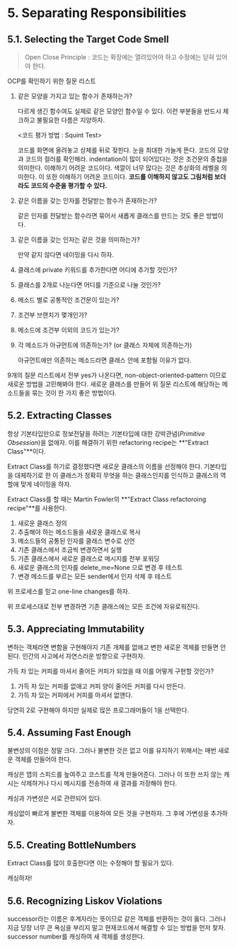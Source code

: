 # 5. Separating Responsibilities

## 5.1. Selecting the Target Code Smell

> Open Close Principle : 코드는 확장에는 열려있어야 하고 수정에는 닫혀 있어야 한다.

OCP를 확인하기 위한 질문 리스트

1. 같은 모양을 가지고 있는 함수가 존재하는가?

    다르게 생긴 함수여도 실제로 같은 모양인 함수일 수 있다. 이런 부분들을 반드시 체크하고 불필요한 다름은 지양하자.

    <코드 평가 방법 : Squint Test>

    코드를 화면에 올려놓고 상체를 뒤로 젖힌다. 눈을 최대한 가늘게 뜬다.
    코드의 모양과 코드의 컬러를 확인해라. 
    indentation이 많이 되어있다는 것은 조건문의 중첩을 의미한다. 이해하기 어려운 코드이다. 
    색깔이 너무 많다는 것은 추상화의 레벨을 의미한다. 이 또한 이해하기 어려운 코드이다.
    **코드를 이해하지 않고도 그림처럼 보더라도 코드의 수준을 평가할 수 있다.**

2. 같은 이름을 갖는 인자를 전달받는 함수가 존재하는가?

    같은 인자를 전달받는 함수라면 묶어서 새롭게 클래스를 만드는 것도 좋은 방법이다.

3. 같은 이름을 갖는 인자는 같은 것을 의미하는가?

    만약 같지 않다면 네이밍을 다시 하자.

4. 클래스에 private 키워드를 추가한다면 어디에 추가할 것인가?
5. 클래스를 2개로 나눈다면 어디를 기준으로 나눌 것인가?
6. 메소드 별로 공통적인 조건문이 있는가?
7. 조건부 브랜치가 몇개인가?
8. 메소드에 조건부 이외의 코드가 있는가?
9. 각 메소드가 아규먼트에 의존하는가? (or  클래스 자체에 의존하는가)

    아규먼트에만 의존하는 메소드라면 클래스 안에 포함될 이유가 없다.

9개의 질문 리스트에서 전부 yes가 나온다면, non-object-oriented-pattern 이므로 새로운 방법을 고민해봐야 한다. 새로운 클래스를 만들어 위 질문 리스트에 해당하는 메소드들을 묶는 것이 한 가지 좋은 방법이다.

## 5.2. Extracting Classes

항상 기본타입만으로 정보전달을 하려는 기본타입에 대한 강박관념(*Primitive Obsession*)을 없애자. 이를 해결하기 위한 refactoring recipe는 **"Extract Class"**이다.

Extract Class를 하기로 결정했다면 새로운 클래스의 이름을 선정해야 한다. 기본타입을 대체하기로 한 이 클래스가 정확히 무엇을 하는 클래스인지를 인식하고 클래스의 역할에 맞게 네이밍을 하자.

Extract Class를 할 때는 Martin Fowler의 **"Extract Class refactoroing recipe"**를 사용한다.

1. 새로운 클래스 정의
2. 추출해야 하는 메소드들을 새로운 클래스로 복사
3. 메소드들의 공통된 인자를 클래스 변수로 선언
4. 기존 클래스에서 조금씩 변경하면서 실행
5. 기존 클래스에서 새로운 클래스로 메시지를 전부 포워딩
6. 새로운 클래스의 인자를 delete_me=None 으로 변경 후 테스트
7. 변경 메소드를 부르는 모든 sender에서 인자 삭제 후 테스트

위 프로세스를 믿고 one-line changes를 하자.

위 프로세스대로 전부 변경하면 기존 클래스에는 모든 조건에 자유로워진다. 

## 5.3. Appreciating Immutability

변하는 객체라면 변함을 구현해야지 기존 개체를 없애고 변한 새로운 객체를 만들면 안된다. 인간의 사고에서 자연스러운 방향으로 구현하자.

가득 차 있는 커피를 마셔서 줄어든 커피가 되었을 때 이를 어떻게 구현할 것인가?

1. 가득 차 있는 커피를 없애고 커피 양이 줄어든 커피를 다시 만든다.
2. 가득 차 있는 커피에서 커피를 마셔서 없앤다.

당연히 2로 구현해야 하지만 실제로 많은 프로그래머들이 1을 선택한다.

## 5.4. Assuming Fast Enough

불변성의 이점은 정말 크다. 그러나 불변한 것은 없고 이를 유지하기 위해서는 매번 새로운 객체를 만들어야 한다.

캐싱은 앱의 스피드를 높여주고 코스트를 적게 만들어준다. 그러나 이 또한 쓰지 않는 캐시는 삭제하거나 다시 메시지를 전송하여 새 결과를 저장해야 한다.

캐싱과 가변성은 서로 관련되어 있다.

캐싱없이 빠르게 불변한 객체를 이용하여 모든 것을 구현하자. 그 후에 가변성을 추가하자.

## 5.5. Creating BottleNumbers

Extract Class를 많이 호출한다면 이는 수정해야 할 필요가 있다.

캐싱하자!

## 5.6. Recognizing Liskov Violations

successor라는 이름은 후계자라는 뜻이므로 같은 객체를 반환하는 것이 옳다. 그러나 지금 당장 너무 큰 욕심을 부리지 말고 현재코드에서 해결할 수 있는 방법을 먼저 찾자. successor number를 캐싱하여 새 객체를 생성한다.